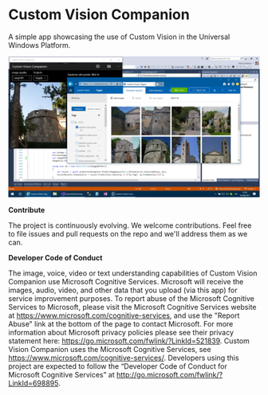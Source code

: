 # Custom Vision Companion
A simple app showcasing the use of Custom Vision in the Universal Windows Platform.

<img src="https://raw.githubusercontent.com/marcominerva/CustomVisionCompanion/master/Screenshots/CustomVision.png">

**Contribute**

The project is continuously evolving. We welcome contributions. Feel free to file issues and pull requests on the repo and we'll address them as we can. 

**Developer Code of Conduct**

The image, voice, video or text understanding capabilities of Custom Vision Companion use Microsoft Cognitive Services. Microsoft will receive the images, audio, video, and other data that you upload (via this app) for service improvement purposes. To report abuse of the Microsoft Cognitive Services to Microsoft, please visit the Microsoft Cognitive Services website at https://www.microsoft.com/cognitive-services, and use the "Report Abuse" link at the bottom of the page to contact Microsoft. For more information about Microsoft privacy policies please see their privacy statement here: https://go.microsoft.com/fwlink/?LinkId=521839.
Custom Vision Companion uses the Microsoft Cognitive Services, see https://www.microsoft.com/cognitive-services/. Developers using this project are expected to follow the “Developer Code of Conduct for Microsoft Cognitive Services” at http://go.microsoft.com/fwlink/?LinkId=698895. 

